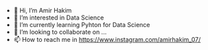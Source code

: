 - 👋 Hi, I’m Amir Hakim
- 👀 I’m interested in Data Science
- 🌱 I’m currently learning Pyhton for Data Science
- 💞️ I’m looking to collaborate on ...
- 📫 How to reach me in https://www.instagram.com/amirhakim_07/

<!---
ahay12/ahay12 is a ✨ special ✨ repository because its `README.md` (this file) appears on your GitHub profile.
You can click the Preview link to take a look at your changes.
--->
